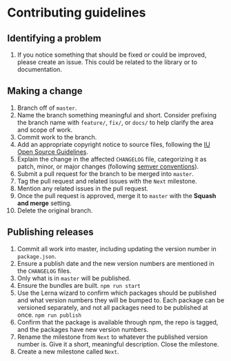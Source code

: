 # Contributing guidelines

## Identifying a problem

1. If you notice something that should be fixed or could be improved, please create an issue. This could be related to the library or to documentation.

## Making a change

1. Branch off of `master`.
2. Name the branch something meaningful and short. Consider prefixing the branch name with `feature/`, `fix/`, or `docs/` to help clarify the area and scope of work.
3. Commit work to the branch.
4. Add an appropriate copyright notice to source files, following the [IU Open Source Guidelines](https://indiana-university.github.io/).
5. Explain the change in the affected `CHANGELOG` file, categorizing it as patch, minor, or major changes (following [semver conventions](https://semver.org/)).
6. Submit a pull request for the branch to be merged into `master`.
7. Tag the pull request and related issues with the `Next` milestone.
8. Mention any related issues in the pull request.
9. Once the pull request is approved, merge it to `master` with the **Squash and merge** setting.
10. Delete the original branch.

## Publishing releases

1. Commit all work into master, including updating the version number in `package.json`.
2. Ensure a publish date and the new version numbers are mentioned in the `CHANGELOG` files.
3. Only what is in `master` will be published.
4. Ensure the bundles are built. `npm run start`
5. Use the Lerna wizard to confirm which packages should be published and what version numbers they will be bumped to. Each package can be versioned separately, and not all packages need to be published at once. `npm run publish`
6. Confirm that the package is available through npm, the repo is tagged, and the packages have new version numbers.
7. Rename the milestone from `Next` to whatever the published version number is. Give it a short, meaningful description. Close the milestone.
8. Create a new milestone called `Next`.
